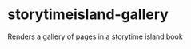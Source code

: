 storytimeisland-gallery
=======================

Renders a gallery of pages in a storytime island book